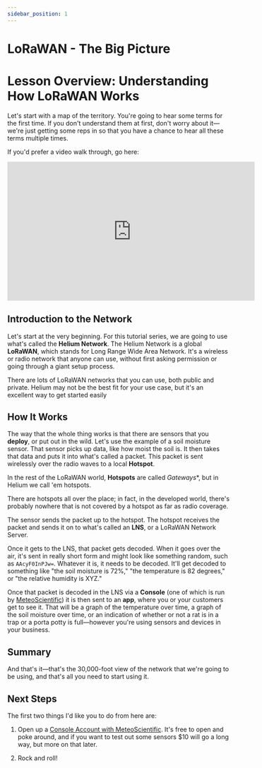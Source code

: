```yaml
---
sidebar_position: 1
---
```


# LoRaWAN - The Big Picture

# Lesson Overview: Understanding How LoRaWAN Works

Let's start with a map of the territory. You're going to hear some terms for the first time. If you don't understand them at first, don't worry about it—we're just getting some reps in so that you have a chance to hear all these terms multiple times.

If you'd prefer a video walk through, go here:

<iframe width="560" height="315" src="https://www.youtube.com/embed/_VSy5-AQe7E?si=GjTkUVBOlMdWQbLZ" title="YouTube video player" frameborder="0" allow="accelerometer; autoplay; clipboard-write; encrypted-media; gyroscope; picture-in-picture; web-share" referrerpolicy="strict-origin-when-cross-origin" allowfullscreen></iframe>

## Introduction to the Network

Let's start at the very beginning. For this tutorial series, we are going to use what's called the **Helium Network**. The Helium Network is a global **LoRaWAN**, which stands for Long Range Wide Area Network. It's a wireless or radio network that anyone can use, without first asking permission or going through a giant setup process.

There are lots of LoRaWAN networks that you can use, both public and private.  Helium may not be the best fit for your use case, but it's an excellent way to get started easily

## How It Works

The way that the whole thing works is that there are sensors that you **deploy**, or put out in the wild.  Let's use the example of a soil moisture sensor. That sensor picks up data, like how moist the soil is. It then takes that data and puts it into what's called a packet. This packet is sent wirelessly over the radio waves to a local **Hotspot**. 

In the rest of the LoRaWAN world, **Hotspots** are called *Gateways**, but in Helium we call 'em hotspots.

There are hotspots all over the place; in fact, in the developed world, there's probably nowhere that is not covered by a hotspot as far as radio coverage.

The sensor sends the packet up to the hotspot. The hotspot receives the packet and sends it on to what's called an **LNS**, or a LoRaWAN Network Server. 

Once it gets to the LNS, that packet gets decoded. When it goes over the air, it's sent in really short form and might look like something random, such as `AAcyF0InPJw=`. Whatever it is, it needs to be decoded. It'll get decoded to something like "the soil moisture is 72%," "the temperature is 82 degrees," or "the relative humidity is XYZ."

Once that packet is decoded in the LNS via a **Console** (one of which is run by [MeteoScientific](https://console.meteoscientific.com/front/)) it is then sent to an **app**, where you or your customers get to see it. That will be a graph of the temperature over time, a graph of the soil moisture over time, or an indication of whether or not a rat is in a trap or a porta potty is full—however you're using sensors and devices in your business.

## Summary

And that's it—that's the 30,000-foot view of the network that we're going to be using, and that's all you need to start using it.

## Next Steps

The first two things I'd like you to do from here are:

1. Open up a [Console Account with MeteoScientific](https://console.meteoscientific.com/front/login).  It's free to open and poke around, and if you want to test out some sensors $10 will go a long way, but more on that later.  

2. Rock and roll!

